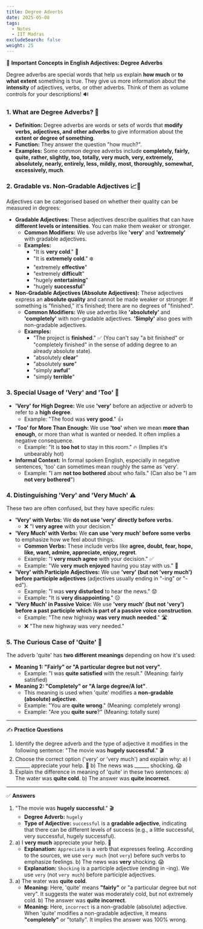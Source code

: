 ```yaml
---
title: Degree Adverbs
date: 2025-05-08
tags:
  - Notes 
  - IIT Madras
excludeSearch: false
weight: 25
---
```


📝 **Important Concepts in English Adjectives: Degree Adverbs**

Degree adverbs are special words that help us explain **how much** or **to what extent** something is true. They give us more information about the **intensity** of adjectives, verbs, or other adverbs. Think of them as volume controls for your descriptions! 🔊

### 1. What are Degree Adverbs? 🤔

*   **Definition:** Degree adverbs are words or sets of words that **modify verbs, adjectives, and other adverbs** to give information about the **extent or degree of something**.
*   **Function:** They answer the question "how much?".
*   **Examples:** Some common degree adverbs include **completely, fairly, quite, rather, slightly, too, totally, very much, very, extremely, absolutely, nearly, entirely, less, mildly, most, thoroughly, somewhat, excessively, much**.

### 2. Gradable vs. Non-Gradable Adjectives 📈🛑

Adjectives can be categorised based on whether their quality can be measured in degrees:

*   **Gradable Adjectives:** These adjectives describe qualities that can have **different levels or intensities**. You can make them weaker or stronger.
    *   **Common Modifiers:** We use adverbs like **'very'** and **'extremely'** with gradable adjectives.
    *   **Examples:**
        *   "It is **very cold**." 🥶
        *   "It is **extremely cold**." ❄️
        *   "extremely **effective**"
        *   "extremely **difficult**"
        *   "hugely **entertaining**"
        *   "hugely **successful**"
*   **Non-Gradable Adjectives (Absolute Adjectives):** These adjectives express an **absolute quality** and cannot be made weaker or stronger. If something is "finished," it's finished; there are no degrees of "finished".
    *   **Common Modifiers:** We use adverbs like **'absolutely'** and **'completely'** with non-gradable adjectives. **'Simply'** also goes with non-gradable adjectives.
    *   **Examples:**
        *   "The project is **finished**." ✅ (You can't say "a bit finished" or "completely finished" in the sense of adding degree to an already absolute state).
        *   "absolutely **clear**"
        *   "absolutely **sure**"
        *   "simply **awful**"
        *   "simply **terrible**"

### 3. Special Usage of 'Very' and 'Too' 🤔

*   **'Very' for High Degree:** We use **'very'** before an adjective or adverb to refer to a **high degree**.
    *   Example: "The food was **very good**." 👍
*   **'Too' for More Than Enough:** We use **'too'** when we mean **more than enough**, or more than what is wanted or needed. It often implies a negative consequence.
    *   Example: "It is **too hot** to stay in this room." 🔥 (Implies it's unbearably hot)
*   **Informal Context:** In formal spoken English, especially in negative sentences, 'too' can sometimes mean roughly the same as 'very'.
    *   Example: "I am **not too bothered** about who fails." (Can also be "I am **not very bothered**")

### 4. Distinguishing 'Very' and 'Very Much' ⚠️

These two are often confused, but they have specific rules:

*   **'Very' with Verbs:** We **do not use 'very' directly before verbs**.
    *   ❌ "I **very agree** with your decision."
*   **'Very Much' with Verbs:** We **can use 'very much' before some verbs** to emphasize how we feel about things.
    *   **Common Verbs:** These include verbs like **agree, doubt, fear, hope, like, want, admire, appreciate, enjoy, regret**.
    *   Example: "I **very much agree** with your decision." ✅
    *   Example: "We **very much enjoyed** having you stay with us." 🎉
*   **'Very' with Participle Adjectives:** We use **'very' (but not 'very much') before participle adjectives** (adjectives usually ending in "-ing" or "-ed").
    *   Example: "I was **very disturbed** to hear the news." 😟
    *   Example: "It is **very disappointing**." 😔
*   **'Very Much' in Passive Voice:** We use **'very much' (but not 'very') before a past participle which is part of a passive voice construction**.
    *   Example: "The new highway **was very much needed**." 🛣️
    *   ❌ "The new highway was very needed."

### 5. The Curious Case of 'Quite' 🤔

The adverb 'quite' has **two different meanings** depending on how it's used:

*   **Meaning 1: "Fairly" or "A particular degree but not very"**.
    *   Example: "I was **quite satisfied** with the result." (Meaning: fairly satisfied)
*   **Meaning 2: "Completely" or "A large degree/A lot"**.
    *   This meaning is used when 'quite' modifies a **non-gradable (absolute) adjective**.
    *   Example: "You are **quite wrong**." (Meaning: completely wrong)
    *   Example: "Are you **quite sure**?" (Meaning: totally sure)

---

✍️ **Practice Questions**

1.  Identify the degree adverb and the type of adjective it modifies in the following sentence: "The movie was **hugely successful**." 🎬
2.  Choose the correct option ('very' or 'very much') and explain why:
    a) I ______ appreciate your help. 🙏
    b) The news was ______ shocking. 😱
3.  Explain the difference in meaning of 'quite' in these two sentences:
    a) The water was **quite cold**.
    b) The answer was **quite incorrect**.

---

✅ **Answers**

1.  "The movie was **hugely successful**." 🎬
    *   **Degree Adverb:** `hugely`
    *   **Type of Adjective:** `successful` is a **gradable adjective**, indicating that there can be different levels of success (e.g., a little successful, very successful, hugely successful).
2.  a) I **very much** appreciate your help. 🙏
    *   **Explanation:** `Appreciate` is a verb that expresses feeling. According to the sources, we use `very much` (not `very`) before such verbs to emphasize feelings.
    b) The news was **very** shocking. 😱
    *   **Explanation:** `Shocking` is a participle adjective (ending in -ing). We use `very` (not `very much`) before participle adjectives.
3.  a) The water was **quite cold**.
    *   **Meaning:** Here, 'quite' means **"fairly"** or "a particular degree but not very". It suggests the water was moderately cold, but not extremely cold.
    b) The answer was **quite incorrect**.
    *   **Meaning:** Here, `incorrect` is a non-gradable (absolute) adjective. When 'quite' modifies a non-gradable adjective, it means **"completely"** or "totally". It implies the answer was 100% wrong.